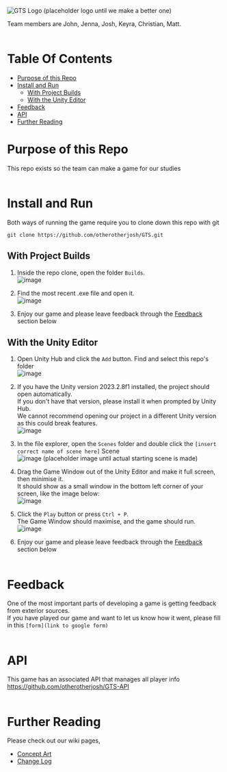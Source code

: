 ![GTS Logo](https://github.com/otherotherjosh/GTS/assets/127159745/e54a3adb-7b0d-4cf5-a0cf-00d9ec279e8d) (placeholder logo until we make a better one)


Team members are John, Jenna, Josh, Keyra, Christian, Matt. 
<br/><br/>

# Table Of Contents
- [Purpose of this Repo](#purpose-of-this-repo)
- [Install and Run](#install-and-run)
  - [With Project Builds](#with-project-builds)
  - [With the Unity Editor](#with-the-unity-editor)
- [Feedback](#feedback)
- [API](#api)
- [Further Reading](#further-reading)


# Purpose of this Repo
This repo exists so the team can make a game for our studies 
<br/><br/>

# Install and Run
Both ways of running the game require you to clone down this repo with git
```
git clone https://github.com/otherotherjosh/GTS.git
```
## With Project Builds
1. Inside the repo clone, open the folder `Builds`. <br/>
![image](https://github.com/otherotherjosh/GTS/assets/127159745/f5ab04f2-97a4-4aec-a2f5-32181d6188a1)

2. Find the most recent .exe file and open it. <br/>
![image](https://github.com/otherotherjosh/GTS/assets/127159745/1ac707fe-ace2-4e3e-a90e-47769772a346)

3. Enjoy our game and please leave feedback through the [Feedback](#feedback) section below

## With the Unity Editor
1. Open Unity Hub and click the `Add` button. Find and select this repo's folder <br/>
![image](https://github.com/otherotherjosh/GTS/assets/127159745/9da4a37e-e1b0-4451-837c-6992502dd4d9)

2. If you have the Unity version 2023.2.8f1 installed, the project should open automatically. <br/>
  If you don't have that version, please install it when prompted by Unity Hub. <br/>
  We cannot recommend opening our project in a different Unity version as this could break features. <br/>
  ![image](https://github.com/otherotherjosh/GTS/assets/127159745/0f431369-f0f3-41cd-add5-30f7fb5ff564)

3. In the file explorer, open the `Scenes` folder and double click the `[insert correct name of scene here]` Scene <br/>
![image](https://github.com/otherotherjosh/GTS/assets/127159745/5e12af4d-8ab0-4416-8da8-98fbf6561ac3) (placeholder image until actual starting scene is made)

4. Drag the Game Window out of the Unity Editor and make it full screen, then minimise it. <br/>
It should show as a small window in the bottom left corner of your screen, like the image below: <br/>
![image](https://github.com/otherotherjosh/GTS/assets/127159745/c167937c-38c3-47aa-8357-1346ecacc40a)

5. Click the `Play` button or press `Ctrl + P`. <br/>
The Game Window should maximise, and the game should run. <br/>
![image](https://github.com/otherotherjosh/GTS/assets/127159745/9a938038-c055-4a09-aaad-030217af678a)

6. Enjoy our game and please leave feedback through the [Feedback](#feedback) section below
<br/><br/>

# Feedback
One of the most important parts of developing a game is getting feedback from exterior sources. <br/>
If you have played our game and want to let us know how it went, please fill in this `[form](link to google form)`
<br/><br/>

# API
This game has an associated API that manages all player info <br/>
https://github.com/otherotherjosh/GTS-API
<br/><br/>

# Further Reading
Please check out our wiki pages,
- [Concept Art](../../wiki/Concept-Art)
- [Change Log](../../wiki/Changelog)
